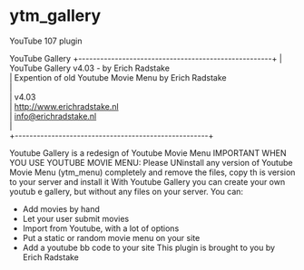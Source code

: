# ytm_gallery
YouTube 107 plugin

YouTube Gallery 
+-----------------------------------------------------+ 
| YouTube Gallery v4.03 - by Erich Radstake  
| Expention of old Youtube Movie Menu by Erich Radstake  
|  
| v4.03  
| http://www.erichradstake.nl  
| info@erichradstake.nl  
|  
+-----------------------------------------------------+ 

Youtube Gallery is a redesign of Youtube Movie Menu
IMPORTANT WHEN YOU USE YOUTUBE MOVIE MENU: 
Please UNinstall any version of Youtube Movie Menu 
(ytm_menu) completely and remove the files, copy th
is 
version to your server and install it
With Youtube Gallery you can create your own youtub
e gallery, but without any files on your server. 
You can: 
- Add movies by hand 
- Let your user submit movies 
- Import from Youtube, with a lot of options 
- Put a static or random movie menu on your site 
- Add a youtube bb code to your site 
This plugin is brought to you by Erich Radstake 
